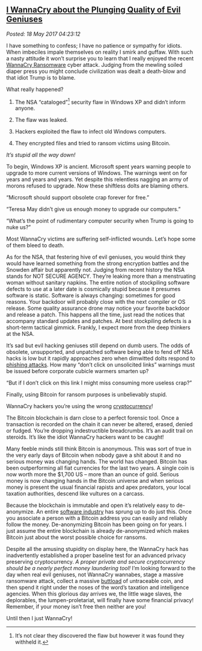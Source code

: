  
[I WannaCry about the Plunging Quality of Evil Geniuses](http://analyzethedatanotthedrivel.org/2017/05/17/i-wannacry-about-the-plunging-quality-of-evil-geniuses/) 
-----------------------------------------------------------------------------------------

*Posted: 18 May 2017 04:23:12*

I have something to confess; I have no patience or sympathy for idiots.
When imbeciles impale themselves on reality I smirk and guffaw. With
such a nasty attitude it won’t surprise you to learn that I really
enjoyed the recent [WannaCry
Ransomware](https://en.wikipedia.org/wiki/WannaCry_ransomware_attack)
cyber attack. Judging from the mewling soiled diaper press you might
conclude civilization was dealt a death-blow and that idiot Trump is to
blame.

What really happened?

1.  The NSA “cataloged”[^1x5387] security flaw in Windows XP and didn’t
    inform anyone.

2.  The flaw was leaked.

3.  Hackers exploited the flaw to infect old Windows computers.

4.  They encrypted files and tried to ransom victims using Bitcoin.

*It’s stupid all the way down!*

To begin, Windows XP is ancient. Microsoft spent years warning people to
upgrade to more current versions of Windows. The warnings went on for
years and years and years. Yet despite this relentless nagging an army
of morons refused to upgrade. Now these shiftless dolts are blaming
others.

“Microsoft should support obsolete crap forever for free.”

“Teresa May didn’t give us enough money to upgrade our computers.”

“What’s the point of rudimentary computer security when Trump is going
to nuke us?”

Most WannaCry victims are suffering self-inflicted wounds. Let’s hope
some of them bleed to death.

As for the NSA, that festering hive of evil geniuses, you would think
they would have learned something from the strong encryption battles and
the Snowden affair but apparently not. Judging from recent history the
NSA stands for NOT SECURE AGENCY. They’re leaking more than a
menstruating woman without sanitary napkins. The entire notion of
stockpiling software defects to use at a later date is cosmically stupid
because it presumes software is static. Software is always changing:
sometimes for good reasons. Your backdoor will probably close with the
next compiler or OS release. Some quality assurance drone may notice
your favorite backdoor and release a patch. This happens all the time,
just read the notices that accompany standard updates and patches. At
best stockpiling defects is a short-term tactical gimmick. Frankly, I
expect more from the deep thinkers at the NSA.

It’s sad but evil hacking geniuses still depend on dumb users. The odds
of obsolete, unsupported, and unpatched software being able to fend off
NSA hacks is low but it rapidly approaches zero when dimwitted dolts
respond to [phishing attacks](https://kb.iu.edu/d/arsf). How many “don’t
click on unsolicited links” warnings must be issued before corporate
cubicle warmers smarten up?

“But if I don’t click on this link I might miss consuming more useless
crap?”

Finally, using Bitcoin for ransom purposes is unbelievably stupid.

WannaCry hackers you’re using the wrong
[cryptocurrency](https://getmonero.org/home)!

The Bitcoin blockchain is darn close to a perfect forensic tool. Once a
transaction is recorded on the chain it can never be altered, erased,
denied or fudged. You’re dropping indestructible breadcrumbs. It’s an
audit trail on steroids. It’s like the idiot WannaCry hackers want to be
caught!

Many feeble minds still think Bitcoin is anonymous. This was sort of
true in the very early days of Bitcoin when nobody gave a shit about it
and no serious money was changing hands. The world has changed. Bitcoin
has been outperforming all fiat currencies for the last two years. A
single coin is now worth more the \$1,700 US – more than an ounce of
gold. Serious money is now changing hands in the Bitcoin universe and
when serious money is present the usual financial rapists and apex
predators, your local taxation authorities, descend like vultures on a
carcass.

Because the blockchain is immutable and open it’s relatively easy to
de-anonymize. An entire [software
industry](https://www.engadget.com/2016/07/06/startups-seek-to-de-anonymize-bitcoin-to-fight-crime/)
has sprung up to do just this. Once you associate a person with a
Bitcoin address you can easily and reliably follow the money.
De-anonymizing Bitcoin has been going on for years. I just assume the
entire blockchain is already de-anonymized which makes Bitcoin just
about the worst possible choice for ransoms.

Despite all the amusing stupidity on display here, the WannaCry hack has
inadvertently established a proper baseline test for an advanced privacy
preserving cryptocurrency. *A proper private and secure cryptocurrency
should be a nearly perfect money laundering tool!* I’m looking forward
to the day when real evil geniuses, not WannaCry wannabes, stage a
massive ransomware attack, collect a massive
[buttload](http://www.urbandictionary.com/define.php?term=buttload) of
untraceable coin, and then spend it right under the noses of the word’s
taxation and intelligence agencies. When this glorious day arrives we,
the little wage slaves, the deplorables, the lumpen-proletariat, will
finally have some financial privacy! Remember, if your money isn’t free
then neither are you!

Until then I just WannaCry!

[^1x5387]: It’s not clear they discovered the flaw but however it was found
    they withheld it.
